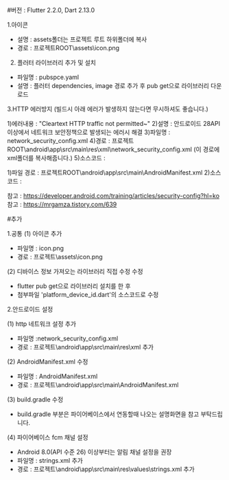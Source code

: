 #버전 : Flutter 2.2.0, Dart 2.13.0

1.아이콘

- 설명 : assets폴더는 프로젝트 루트 하위폴더에 복사
- 경로 : 프로젝트ROOT\assets\icon.png

2. 플러터 라이브러리 추가 및 설치

- 파일명 : pubspce.yaml
- 설명 : 플러터 dependencies, image 경로 추가 후 pub get으로 라이브러리 다운로드


3.HTTP 에러방지 (빌드시 아래 에러가 발생하지 않는다면 무시하셔도 좋습니다.)

1)에러내용 : "Cleartext HTTP traffic not permitted~"
2)설명 : 안드로이드 28API 이상에서 네트워크 보안정책으로 발생되는 에러시 해결
3)파일명 : network_security_config.xml
4)경로 : 프로젝트ROOT\android\app\src\main\res\xml\network_security_config.xml
          (이 경로에 xml폴더를 복사해줍니다.)
5)소스코드 : 

<?xml version="1.0" encoding="utf-8"?>
<network-security-config>
    <base-config cleartextTrafficPermitted="true">
        <trust-anchors>
            <certificates src="system" />
        </trust-anchors>
    </base-config>
</network-security-config>

1)파일 경로 : 프로젝트ROOT\android\app\src\main\AndroidManifest.xml
2)소스코드 :
 
<uses-permission android:name="android.permission.INTERNET" />
<activity
android:networkSecurityConfig="@xml/network_security_config"
android:usesCleartextTraffic="true">

참고 : https://developer.android.com/training/articles/security-config?hl=ko
참고 : https://mrgamza.tistory.com/639

#추가 

1.공통 
(1) 아이콘 추가
- 파일명 : icon.png
- 경로 : 프로젝트\assets\icon.png

(2) 디바이스 정보 가져오는 라이브러리 직접 수정 수정
- flutter pub get으로 라이브러리 설치를 한 후 
- 첨부파일 'platform_device_id.dart'의 소스코드로 수정

2.안드로이드 설정

(1) http 네트워크 설정 추가
- 파일명 :network_security_config.xml
- 경로 : 프로젝트\android\app\src\main\res\xml 추가

(2) AndroidManifest.xml 수정
- 파일명 : AndroidManifest.xml
- 경로 : 프로젝트\android\app\src\main\AndroidManifest.xml

(3) build.gradle 수정
- build.gradle 부분은 파이어베이스에서 연동할때 나오는 설명화면을 참고 부탁드립니다.

(4) 파이어베이스 fcm 채널 설정
- Android 8.0(API 수준 26) 이상부터는 알림 채널 설정을 권장
- 파일명 : strings.xml 추가
- 경로 : 프로젝트\android\app\src\main\res\values\strings.xml 추가
